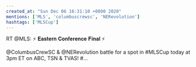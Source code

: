 ```yaml
---
created_at: "Sun Dec 06 16:31:10 +0000 2020"
mentions: ['MLS', 'columbuscrewsc', 'NERevolution']
hashtags: ['MLSCup']
---
```


RT @MLS: ⚡️ 𝐄𝐚𝐬𝐭𝐞𝐫𝐧 𝐂𝐨𝐧𝐟𝐞𝐫𝐞𝐧𝐜𝐞 𝐅𝐢𝐧𝐚𝐥 ⚡️

@ColumbusCrewSC &amp; @NERevolution battle for a spot in #MLSCup today at 3pm ET on ABC, TSN &amp; TVAS! #…